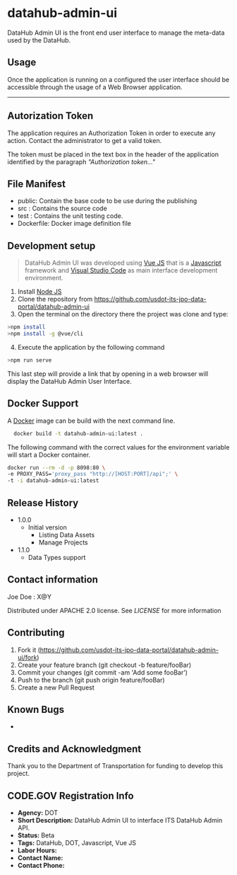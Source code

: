 # datahub-admin-ui

DataHub Admin UI is the front end user interface to manage the meta-data used by the DataHub.

## Usage
Once the application is running on a configured the user interface should be accessible through the usage of a Web Browser application. 

---
## Autorization Token
The application requires an Authorization Token in order to execute any action. Contact the administrator to get a valid token.

The token must be placed in the text box in the header of the application identified by the paragraph *"Authorization token..."*

## File Manifest
* public: Contain the base code to be use during the publishing
* src : Contains the source code
* test : Contains the unit testing code.
* Dockerfile: Docker image definition file


## Development setup
> DataHub Admin UI was developed using [Vue JS](https://vuejs.org/) that is a [Javascript](https://developer.mozilla.org/en-US/docs/Web/JavaScript) framework and [Visual Studio Code](https://code.visualstudio.com/) as main interface development environment. 

1. Install [Node JS](https://nodejs.org/en/)
2. Clone the repository from https://github.com/usdot-its-jpo-data-portal/datahub-admin-ui
3. Open the terminal on the directory there the project was clone and type:
```bash
>npm install
>npm install -g @vue/cli
```
4. Execute the application by the following command
```bash
>npm run serve
```
This last step will provide a link that by opening in a web browser will display the DataHub Admin User Interface.

## Docker Support
A [Docker](https://www.docker.com/) image can be build with the next command line.
```bash
  docker build -t datahub-admin-ui:latest .
```

The following command with the correct values for the environment variable will start a Docker container.
```bash
docker run --rm -d -p 8098:80 \
-e PROXY_PASS='proxy_pass "http://[HOST:PORT]/api";' \
-t -i datahub-admin-ui:latest
```

## Release History
* 1.0.0
  * Initial version
    * Listing Data Assets
    * Manage Projects
* 1.1.0
  * Data Types support


## Contact information
Joe Doe : X@Y

Distributed under APACHE 2.0 license. See *LICENSE* for more information

## Contributing
1. Fork it (https://github.com/usdot-its-jpo-data-portal/datahub-admin-ui/fork)
2. Create your feature branch (git checkout -b feature/fooBar)
3. Commit your changes (git commit -am 'Add some fooBar')
4. Push to the branch (git push origin feature/fooBar)
5. Create a new Pull Request

## Known Bugs
*

## Credits and Acknowledgment
Thank you to the Department of Transportation for funding to develop this project.

## CODE.GOV Registration Info
* __Agency:__ DOT
* __Short Description:__ DataHub Admin UI to interface ITS DataHub Admin API.
* __Status:__ Beta
* __Tags:__ DataHub, DOT, Javascript, Vue JS
* __Labor Hours:__
* __Contact Name:__
* __Contact Phone:__
